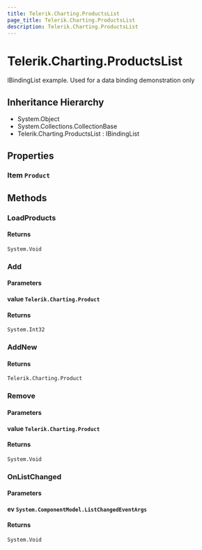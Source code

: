 ```yaml
---
title: Telerik.Charting.ProductsList
page_title: Telerik.Charting.ProductsList
description: Telerik.Charting.ProductsList
---
```


# Telerik.Charting.ProductsList

IBindingList example. Used for a data binding demonstration only

## Inheritance Hierarchy

* System.Object
* System.Collections.CollectionBase
* Telerik.Charting.ProductsList : IBindingList

## Properties

###  Item `Product`

## Methods

###  LoadProducts

#### Returns

`System.Void` 

###  Add

#### Parameters

#### value `Telerik.Charting.Product`

#### Returns

`System.Int32` 

###  AddNew

#### Returns

`Telerik.Charting.Product` 

###  Remove

#### Parameters

#### value `Telerik.Charting.Product`

#### Returns

`System.Void` 

###  OnListChanged

#### Parameters

#### ev `System.ComponentModel.ListChangedEventArgs`

#### Returns

`System.Void` 

